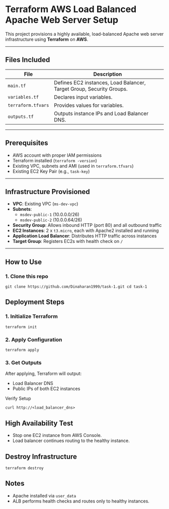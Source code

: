 # Terraform AWS Load Balanced Apache Web Server Setup

This project provisions a highly available, load-balanced Apache web server infrastructure using **Terraform** on **AWS**.

---

## Files Included

| File               | Description                                                                 |
|--------------------|-----------------------------------------------------------------------------|
| `main.tf`          | Defines EC2 instances, Load Balancer, Target Group, Security Groups.       |
| `variables.tf`     | Declares input variables.                                                   |
| `terraform.tfvars` | Provides values for variables.                                              |
| `outputs.tf`       | Outputs instance IPs and Load Balancer DNS.                                |

---

##  Prerequisites

- AWS account with proper IAM permissions
- Terraform installed (`terraform -version`)
- Existing VPC, subnets and AMI (used in `terraform.tfvars`)
- Existing EC2 Key Pair (e.g., `task-key`)

---

## Infrastructure Provisioned

- **VPC**: Existing VPC (`ms-dev-vpc`)
- **Subnets**:
  - `msdev-public-1` (10.0.0.0/26)
  - `msdev-public-2` (10.0.0.64/26)
- **Security Group**: Allows inbound HTTP (port 80) and all outbound traffic
- **EC2 Instances**: 2 x `t3.micro`, each with Apache2 installed and running
- **Application Load Balancer**: Distributes HTTP traffic across instances
- **Target Group**: Registers EC2s with health check on `/`

---

## How to Use

### 1. Clone this repo

`git clone https://github.com/Dinaharan1999/task-1.git
cd task-1`

## Deployment Steps

### 1. Initialize Terraform
`terraform init`

### 2. Apply Configuration
`terraform apply`

### 3. Get Outputs
After applying, Terraform will output:

- Load Balancer DNS
- Public IPs of both EC2 instances

Verify Setup

`curl http://<load_balancer_dns>`

## High Availability Test

- Stop one EC2 instance from AWS Console.
- Load balancer continues routing to the healthy instance.

## Destroy Infrastructure
`terraform destroy`

##  Notes

- Apache installed via `user_data`
- ALB performs health checks and routes only to healthy instances.
